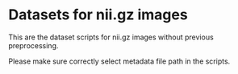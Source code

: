 # Datasets for nii.gz images

This are the dataset scripts for nii.gz images without previous preprocessing.

Please make sure correctly select metadata file path in the scripts.
